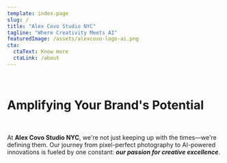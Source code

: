 ```yaml
---
template: index-page
slug: /
title: "Alex Covo Studio NYC"
tagline: "Where Creativity Meets AI"
featuredImage: /assets/alexcovo-logo-ai.png
cta:
  ctaText: Know more
  ctaLink: /about
---
```


<br>

# Amplifying Your Brand's Potential 

<br>

At **Alex Covo Studio NYC**, we're not just keeping up with the times—we're defining them. Our journey from pixel-perfect photography to AI-powered innovations is fueled by one constant: ***our passion for creative excellence***.


 <script
    defer 
    id="namespace-widget" 
    widgetId="0x548c333a38cd063a93d94bf710466c0d7d9b9f31eec844c29296f948541e69b0" 
    type="module" 
    src="https://namespace.fra1.digitaloceanspaces.com/widget/latest/bundle.js">
  </script>